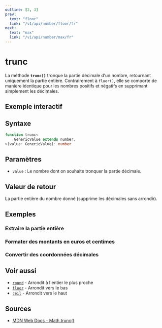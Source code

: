 ```yaml
---
outline: [2, 3]
prev:
  text: "floor"
  link: "/v1/api/number/floor/fr"
next:
  text: "max"
  link: "/v1/api/number/max/fr"
---
```


# trunc

La méthode **`trunc()`** tronque la partie décimale d'un nombre, retournant uniquement la partie entière. Contrairement à `floor()`, elle se comporte de manière identique pour les nombres positifs et négatifs en supprimant simplement les décimales.

## Exemple interactif

<MonacoTSEditor
  src="/v1/api/number/trunc/examples/tryout.doc.ts"
  majorVersion="v1"
  height="200px"
/>

## Syntaxe

```typescript
function trunc<
	GenericValue extends number,
>(value: GenericValue): number
```

## Paramètres

- `value` : Le nombre dont on souhaite tronquer la partie décimale.

## Valeur de retour

La partie entière du nombre donné (supprime les décimales sans arrondir).

## Exemples

### Extraire la partie entière

<MonacoTSEditor
  	src="/v1/api/number/trunc/examples/extractIntegerPart.doc.ts"
  	majorVersion="v1"
	height="500px"
/>

### Formater des montants en euros et centimes

<MonacoTSEditor
  	src="/v1/api/number/trunc/examples/formatCurrency.doc.ts"
  	majorVersion="v1"
	height="450px"
/>

### Convertir des coordonnées décimales

<MonacoTSEditor
  	src="/v1/api/number/trunc/examples/processCoordinates.doc.ts"
  	majorVersion="v1"
	height="550px"
/>

## Voir aussi

- [`round`](/v1/api/number/round/fr) - Arrondit à l'entier le plus proche
- [`floor`](/v1/api/number/floor/fr) - Arrondit vers le bas
- [`ceil`](/v1/api/number/ceil/fr) - Arrondit vers le haut

## Sources

- [MDN Web Docs - Math.trunc()](https://developer.mozilla.org/fr/docs/Web/JavaScript/Reference/Global_Objects/Math/trunc)

